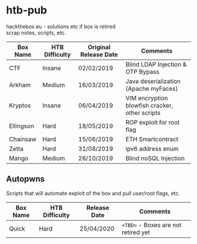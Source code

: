 # htb-pub

hackthebox.eu - solutions etc if box is retired  
scrap notes, scripts, etc.

| Box Name  | HTB Difficulty  | Original Release Date | Comments| 
|------|-----|-----|-----|
| CTF | Insane | 02/02/2019 |Blind LDAP Injection & OTP Bypass |
| Arkham | Medium | 16/03/2019 | Java deserialization (Apache myFaces)|
| Kryptos | Insane | 06/04/2019 | VIM encryption blowfish cracker, other scripts|
| Ellingson |Hard|18/05/2019| ROP exploit for root flag |
| Chainsaw | Hard | 15/06/2019| ETH Smartcontract |
| Zetta | Hard | 31/08/2019 | ipv6 address enum | 
| Mango | Medium | 26/10/2019 | Blind noSQL Injection |

## Autopwns
Scripts that will automate exploit of the box and pull user/root flags, etc.

| Box Name | HTB Difficulty | Release Date | Comments |
|----|-----|----|----|
| Quick | Hard  |  25/04/2020 | `<TBD>` - Boxes are not retired yet |

